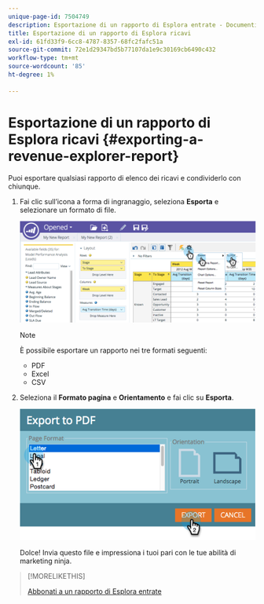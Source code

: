 ```yaml
---
unique-page-id: 7504749
description: Esportazione di un rapporto di Esplora entrate - Documenti Marketo - Documentazione del prodotto
title: Esportazione di un rapporto di Esplora ricavi
exl-id: 61fd33f9-6cc8-4787-8357-68fc2fafc51a
source-git-commit: 72e1d29347bd5b77107da1e9c30169cb6490c432
workflow-type: tm+mt
source-wordcount: '85'
ht-degree: 1%

---
```


# Esportazione di un rapporto di Esplora ricavi {#exporting-a-revenue-explorer-report}

Puoi esportare qualsiasi rapporto di elenco dei ricavi e condividerlo con chiunque.

1. Fai clic sull’icona a forma di ingranaggio, seleziona **Esporta** e selezionare un formato di file.

   ![](assets/image2015-3-26-14-3a2-3a19.png)

   >[!NOTE]
   >
   >È possibile esportare un rapporto nei tre formati seguenti:
   >
   >* PDF
   >* Excel
   >* CSV


1. Seleziona il **Formato pagina** e **Orientamento** e fai clic su **Esporta**.

   ![](assets/image2015-3-27-16-3a18-3a34.png)

   Dolce! Invia questo file e impressiona i tuoi pari con le tue abilità di marketing ninja.

>[!MORELIKETHIS]
>
>[Abbonati a un rapporto di Esplora entrate](/help/marketo/product-docs/reporting/revenue-cycle-analytics/revenue-explorer/subscribe-to-a-revenue-explorer-report.md)
